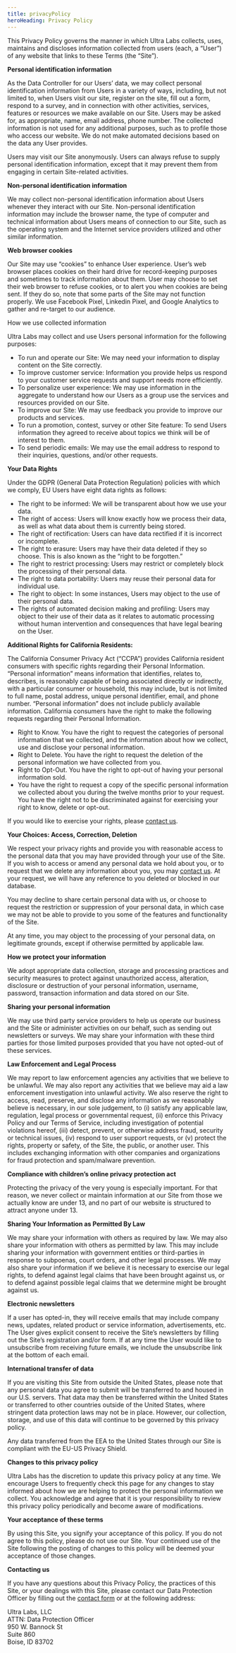 ```yaml
---
title: privacyPolicy
heroHeading: Privacy Policy
---
```


This Privacy Policy governs the manner in which Ultra Labs collects, uses, maintains and discloses information collected from users (each, a “User”) of any website that links to these Terms (the “Site”).

**Personal identification information**

As the Data Controller for our Users’ data, we may collect personal identification information from Users in a variety of ways, including, but not limited to, when Users visit our site, register on the site, fill out a form, respond to a survey, and in connection with other activities, services, features or resources we make available on our Site. Users may be asked for, as appropriate, name, email address, phone number. The collected information is not used for any additional purposes, such as to profile those who access our website. We do not make automated decisions based on the data any User provides.

Users may visit our Site anonymously. Users can always refuse to supply personal identification information, except that it may prevent them from engaging in certain Site-related activities.

**Non-personal identification information**

We may collect non-personal identification information about Users whenever they interact with our Site. Non-personal identification information may include the browser name, the type of computer and technical information about Users means of connection to our Site, such as the operating system and the Internet service providers utilized and other similar information.

**Web browser cookies**

Our Site may use “cookies” to enhance User experience. User’s web browser places cookies on their hard drive for record-keeping purposes and sometimes to track information about them. User may choose to set their web browser to refuse cookies, or to alert you when cookies are being sent. If they do so, note that some parts of the Site may not function properly. We use Facebook Pixel, Linkedin Pixel, and Google Analytics to gather and re-target to our audience.

How we use collected information

Ultra Labs may collect and use Users personal information for the following purposes:

- To run and operate our Site: We may need your information to display content on the Site correctly.
- To improve customer service: Information you provide helps us respond to your customer service requests and support needs more efficiently.
- To personalize user experience: We may use information in the aggregate to understand how our Users as a group use the services and resources provided on our Site.
- To improve our Site: We may use feedback you provide to improve our products and services.
- To run a promotion, contest, survey or other Site feature: To send Users information they agreed to receive about topics we think will be of interest to them.
- To send periodic emails: We may use the email address to respond to their inquiries, questions, and/or other requests.

**Your Data Rights**

Under the GDPR (General Data Protection Regulation) policies with which we comply, EU Users have eight data rights as follows:

- The right to be informed: We will be transparent about how we use your data.
- The right of access: Users will know exactly how we process their data, as well as what data about them is currently being stored.
- The right of rectification: Users can have data rectified if it is incorrect or incomplete.
- The right to erasure: Users may have their data deleted if they so choose. This is also known as the “right to be forgotten.”
- The right to restrict processing: Users may restrict or completely block the processing of their personal data.
- The right to data portability: Users may reuse their personal data for individual use.
- The right to object: In some instances, Users may object to the use of their personal data.
- The rights of automated decision making and profiling: Users may object to their use of their data as it relates to automatic processing without human intervention and consequences that have legal bearing on the User.

**Additional Rights for California Residents:**

The California Consumer Privacy Act (“CCPA”) provides California resident consumers with specific rights regarding their Personal Information. “Personal information” means information that identifies, relates to, describes, is reasonably capable of being associated directly or indirectly, with a particular consumer or household, this may include, but is not limited to full name, postal address, unique personal identifier, email, and phone number. “Personal information” does not include publicly available information. California consumers have the right to make the following requests regarding their Personal Information.

- Right to Know. You have the right to request the categories of personal information that we collected, and the information about how we collect, use and disclose your personal information.
- Right to Delete. You have the right to request the deletion of the personal information we have collected from you.
- Right to Opt-Out. You have the right to opt-out of having your personal information sold.
- You have the right to request a copy of the specific personal information we collected about you during the twelve months prior to your request. You have the right not to be discriminated against for exercising your right to know, delete or opt-out.

If you would like to exercise your rights, please [contact us](https://www.ourpetpolicy.com/contact/).

**Your Choices: Access, Correction, Deletion**

We respect your privacy rights and provide you with reasonable access to the personal data that you may have provided through your use of the Site. If you wish to access or amend any personal data we hold about you, or to request that we delete any information about you, you may [contact us](https://www.ourpetpolicy.com/contact/). At your request, we will have any reference to you deleted or blocked in our database.

You may decline to share certain personal data with us, or choose to request the restriction or suppression of your personal data, in which case we may not be able to provide to you some of the features and functionality of the Site.

At any time, you may object to the processing of your personal data, on legitimate grounds, except if otherwise permitted by applicable law.

**How we protect your information**

We adopt appropriate data collection, storage and processing practices and security measures to protect against unauthorized access, alteration, disclosure or destruction of your personal information, username, password, transaction information and data stored on our Site.

**Sharing your personal information**

We may use third party service providers to help us operate our business and the Site or administer activities on our behalf, such as sending out newsletters or surveys. We may share your information with these third parties for those limited purposes provided that you have not opted-out of these services.

**Law Enforcement and Legal Process**

We may report to law enforcement agencies any activities that we believe to be unlawful. We may also report any activities that we believe may aid a law enforcement investigation into unlawful activity. We also reserve the right to access, read, preserve, and disclose any information as we reasonably believe is necessary, in our sole judgement, to (i) satisfy any applicable law, regulation, legal process or governmental request, (ii) enforce this Privacy Policy and our Terms of Service, including investigation of potential violations hereof, (iii) detect, prevent, or otherwise address fraud, security or technical issues, (iv) respond to user support requests, or (v) protect the rights, property or safety, of the Site, the public, or another user. This includes exchanging information with other companies and organizations for fraud protection and spam/malware prevention.

**Compliance with children’s online privacy protection act**

Protecting the privacy of the very young is especially important. For that reason, we never collect or maintain information at our Site from those we actually know are under 13, and no part of our website is structured to attract anyone under 13.

**Sharing Your Information as Permitted By Law**

We may share your information with others as required by law. We may also share your information with others as permitted by law. This may include sharing your information with government entities or third-parties in response to subpoenas, court orders, and other legal processes. We may also share your information if we believe it is necessary to exercise our legal rights, to defend against legal claims that have been brought against us, or to defend against possible legal claims that we determine might be brought against us.

**Electronic newsletters**

If a user has opted-in, they will receive emails that may include company news, updates, related product or service information, advertisements, etc. The User gives explicit consent to receive the Site’s newsletters by filling out the Site’s registration and/or form. If at any time the User would like to unsubscribe from receiving future emails, we include the unsubscribe link at the bottom of each email.

**International transfer of data**

If you are visiting this Site from outside the United States, please note that any personal data you agree to submit will be transferred to and housed in our U.S. servers. That data may then be transferred within the United States or transferred to other countries outside of the United States, where stringent data protection laws may not be in place. However, our collection, storage, and use of this data will continue to be governed by this privacy policy.

Any data transferred from the EEA to the United States through our Site is compliant with the EU-US Privacy Shield.

**Changes to this privacy policy**

Ultra Labs has the discretion to update this privacy policy at any time. We encourage Users to frequently check this page for any changes to stay informed about how we are helping to protect the personal information we collect. You acknowledge and agree that it is your responsibility to review this privacy policy periodically and become aware of modifications.

**Your acceptance of these terms**

By using this Site, you signify your acceptance of this policy. If you do not agree to this policy, please do not use our Site. Your continued use of the Site following the posting of changes to this policy will be deemed your acceptance of those changes.

**Contacting us**

If you have any questions about this Privacy Policy, the practices of this Site, or your dealings with this Site, please contact our Data Protection Officer by filling out the [contact form](https://www.ourpetpolicy.com/contact/) or at the following address:

Ultra Labs, LLC\
ATTN: Data Protection Officer\
950 W. Bannock St\
Suite 860\
Boise, ID 83702
